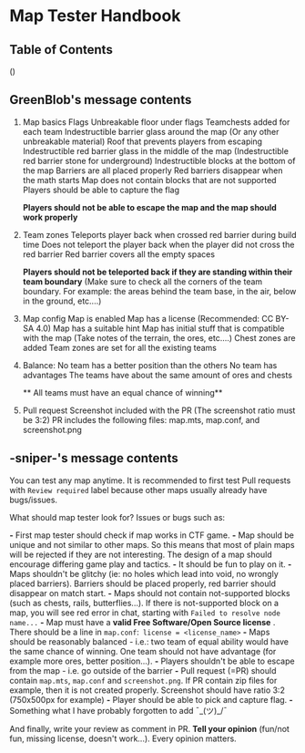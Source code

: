 # Map Tester Handbook
## Table of Contents
()

## 

## GreenBlob's message contents 
1. Map basics
    Flags
    Unbreakable floor under flags
    Teamchests added for each team
    Indestructible barrier glass around the map (Or any other unbreakable material)
    Roof that prevents players from escaping
    Indestructible red barrier glass in the middle of the map (Indestructible red barrier stone for underground)
    Indestructible blocks at the bottom of the map
    Barriers are all placed properly
    Red barriers disappear when the math starts
    Map does not contain blocks that are not supported
    Players should be able to capture the flag
    
    **Players should not be able to escape the map and the map should work properly**

2. Team zones
    Teleports player back when crossed red barrier during build time
    Does not teleport the player back when the player did not cross the red barrier
    Red barrier covers all the empty spaces
    
    **Players should not be teleported back if they are standing within their team boundary**
    (Make sure to check all the corners of the team boundary. For example: the areas behind the team base, in the air, below in the ground, etc....)

3. Map config
    Map is enabled
    Map has a license (Recommended: CC BY-SA 4.0)
    Map has a suitable hint
    Map has initial stuff that is compatible with the map (Take notes of the terrain, the ores, etc....)
    Chest zones are added
    Team zones are set for all the existing teams

4. Balance:
    No team has a better position than the others
    No team has advantages
    The teams have about the same amount of ores and chests

   ** All teams must have an equal chance of winning**

5. Pull request
    Screenshot included with the PR (The screenshot ratio must be 3:2)
    PR includes the following files: map.mts, map.conf, and screenshot.png

## -sniper-'s message contents
You can test any map anytime. It is recommended to first test Pull requests with `Review required` label because other maps usually already have bugs/issues.

What should map tester look for? Issues or bugs such as:

**-** First map tester should check if map works in CTF game.
**-** Map should be unique and not similar to other maps. So this means that most of plain maps will be rejected if they are not interesting. The design of a map should encourage differing game play and tactics.
**-** It should be fun to play on it.
**-** Maps shouldn't be glitchy (ie: no holes which lead into void, no wrongly placed barriers). Barriers should be placed properly, red barrier should disappear on match start.
**-** Maps should not contain not-supported blocks (such as chests, rails, butterflies...). If there is not-supported block on a map, you will see red error in chat, starting with `Failed to resolve node name...`
**-** Map must have a **valid Free Software/Open Source license** . There should be a line in `map.conf`:` license = <license_name>`
**-** Maps should be reasonably balanced - i.e.: two team of equal ability would have the same chance of winning. One team should not have advantage (for example more ores, better position...).
**-** Players shouldn't be able to escape from the map - i.e. go outside of the barrier
**-** Pull request (=PR) should contain `map.mts`, `map.conf` and `screenshot.png`. If PR contain zip files for example, then it is not created properly. Screenshot should have ratio 3:2 (750x500px for example)
**-** Player should be able to pick and capture flag.
**-** Something what I have probably forgotten to add ¯\_(ツ)_/¯

And finally, write your review as comment in PR. **Tell your opinion** (fun/not fun, missing license, doesn't work...). Every opinion matters.
